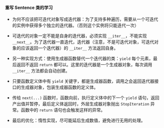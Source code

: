 #### 重写 Sentence 类的学习

- 为何不应该把可迭代对象写成迭代器：为了支持多种遍历，需要从一个可迭代的实例中获得多个独立的迭代器。（否则这个实例将只能迭代一次）

- 可迭代的对象一定不能是自身的迭代器，必须实现 `__iter__`，不能实现 `__next__`。为了迭代器一直迭代，迭代器（注意，不是可迭代对象，可迭代对象的应该返回一个迭代器）的 `__iter__` 方法返回自身。

- 另一种实现方式：使用生成器函数替代一个迭代器的类：`yield` 每个元素，最后返回不返回 `return` 都可以。这里的迭代器是一个生成器对象，每次调用 `__iter__` 方法都会自动创建。

- 只要函数定义体中有 `yield` 关键字，都是生成器函数，调用之会返回迭代器接口的生成器对象，包装生成器函数的定义体。

- 传给 `next(...)` 函数时，函数向前，执行定义体中的下一个 `yield` 语句，返回产出值并暂停，最后定义体返回时，外层生成器对象抛出 `StopIteration` 异常。函数中的 `return` 语句也会触发这样的异常。

- 最后的优化：惰性实现，尽可能延后生成数值，避免进行无用的处理。